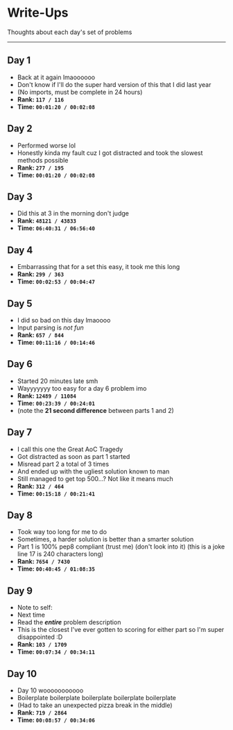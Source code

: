 # Write-Ups

Thoughts about each day's set of problems

---

## Day 1
- Back at it again lmaoooooo
- Don't know if I'll do the super hard version of this that I did last year
- (No imports, must be complete in 24 hours)
- **Rank: `117 / 116`**
- **Time: `00:01:20 / 00:02:08`**

## Day 2
- Performed worse lol
- Honestly kinda my fault cuz I got distracted and took the slowest methods possible
- **Rank: `277 / 195`**
- **Time: `00:01:20 / 00:02:08`**

## Day 3
- Did this at 3 in the morning don't judge
- **Rank: `48121 / 43833`**
- **Time: `06:40:31 / 06:56:40`**

## Day 4
- Embarrassing that for a set this easy, it took me this long
- **Rank: `299 / 363`**
- **Time: `00:02:53 / 00:04:47`**

## Day 5
- I did so bad on this day lmaoooo
- Input parsing is *not fun*
- **Rank: `657 / 844`**
- **Time: `00:11:16 / 00:14:46`**

## Day 6
- Started 20 minutes late smh
- Wayyyyyyy too easy for a day 6 problem imo
- **Rank: `12489 / 11084`**
- **Time: `00:23:39 / 00:24:01`**
- (note the **21 second difference** between parts 1 and 2)

## Day 7
- I call this one the Great AoC Tragedy
- Got distracted as soon as part 1 started
- Misread part 2 a total of 3 times
- And ended up with the ugliest solution known to man
- Still managed to get top 500...? Not like it means much
- **Rank: `312 / 464`**
- **Time: `00:15:18 / 00:21:41`**

## Day 8
- Took way too long for me to do
- Sometimes, a harder solution is better than a smarter solution
- Part 1 is 100% pep8 compliant (trust me) (don't look into it) (this is a joke line 17 is 240 characters long)
- **Rank: `7654 / 7430`**
- **Time: `00:40:45 / 01:08:35`**

## Day 9
- Note to self:
- Next time
- Read the ***entire*** problem description
- This is the closest I've ever gotten to scoring for either part so I'm super disappointed :D
- **Rank: `103 / 1709`**
- **Time: `00:07:34 / 00:34:11`**

## Day 10
- Day 10 wooooooooooo
- Boilerplate boilerplate boilerplate boilerplate boilerplate
- (Had to take an unexpected pizza break in the middle) 
- **Rank: `719 / 2864`**
- **Time: `00:08:57 / 00:34:06`**